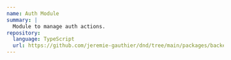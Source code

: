 ```yaml
---
name: Auth Module
summary: |
  Module to manage auth actions.
repository:
  language: TypeScript
  url: https://github.com/jeremie-gauthier/dnd/tree/main/packages/backend/src/auth
---
```


<NodeGraph />
